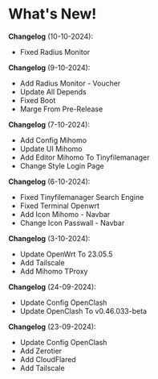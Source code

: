# What's New!

**Changelog** (10-10-2024):
- Fixed Radius Monitor

**Changelog** (9-10-2024):
- Add Radius Monitor - Voucher
- Update All Depends
- Fixed Boot
- Marge From Pre-Release

**Changelog** (7-10-2024):
- Add Config Mihomo
- Update UI Mihomo
- Add Editor Mihomo To Tinyfilemanager
- Change Style Login Page

**Changelog** (6-10-2024):
- Fixed Tinyfilemanager Search Engine
- Fixed Terminal Openwrt
- Add Icon Mihomo - Navbar
- Change Icon Passwall - Navbar

**Changelog** (3-10-2024):
- Update OpenWrt To 23.05.5
- Add Tailscale
- Add Mihomo TProxy

**Changelog** (24-09-2024):
- Update Config OpenClash
- Update OpenClash To v0.46.033-beta

**Changelog** (23-09-2024):
- Update Config OpenClash
- Add Zerotier
- Add CloudFlared
- Add Tailscale
